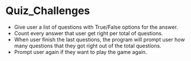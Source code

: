 # Quiz_Challenges
- Give user a list of questions with True/False options for the answer. 
- Count every answer that user get right per total of  questions.
- When user finish the last questions, the program will prompt user how many questions that they got right out of the 
total questions. 
- Prompt user again if they want to play the game again.